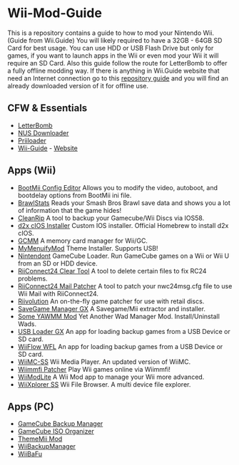 # Wii-Mod-Guide

This is a repository contains a guide to how to mod your Nintendo Wii. (Guide from Wii.Guide) You will likely required to have a 32GB - 64GB SD Card for best usage. You can use HDD or USB Flash Drive but only for games, if you want to launch apps in the Wii or even mod your Wii it will require an SD Card. Also this guide follow the route for LetterBomb to offer a fully offline modding way. If there is anything in Wii.Guide website that need an Internet connection go to this [repository guide](https://github.com/ZHassanQ/Wii-Mod-Guide/wiki) and you will find an already downloaded version of it for offline use.


## CFW & Essentials

- [LetterBomb](https://github.com/fail0verflow/letterbomb)
- [NUS Downloader](https://github.com/WiiDatabase/nusdownloader)
- [Priiloader](https://github.com/DacoTaco/priiloader)
- [Wii-Guide](https://github.com/RiiConnect24/Wii-Guide) - [Website](https://wii.guide/)


## Apps (Wii)

- [BootMii Config Editor](https://oscwii.org/library/app/BootMiiConfigurationEditor) Allows you to modify the video, autoboot, and bootdelay options from BootMii ini file.
- [BrawlStats](https://oscwii.org/library/app/brawlstats) Reads your Smash Bros Brawl save data and shows you a lot of information that the game hides!
- [CleanRip](https://oscwii.org/library/app/CleanRip) A tool to backup your Gamecube/Wii Discs via IOS58.
- [d2x cIOS Installer](https://oscwii.org/library/app/d2x-cios-installer) Custom IOS installer. Official Homebrew to install d2x cIOS.
- [GCMM](https://oscwii.org/library/app/gcmm) A memory card manager for Wii/GC.
- [MyMenuifyMod](https://oscwii.org/library/app/MyMenuifyMod) Theme Installer. Supports USB!
- [Nintendont](https://oscwii.org/library/app/Nintendont) GameCube Loader. Run GameCube games on a Wii or Wii U from an SD or HDD device.
- [RiiConnect24 Clear Tool](https://oscwii.org/library/app/RC24-Clear-Tool) A tool to delete certain files to fix RC24 problems.
- [RiiConnect24 Mail Patcher](https://oscwii.org/library/app/Mail-Patcher) A tool to patch your nwc24msg.cfg file to use Wii Mail with RiiConnect24.
- [Riivolution](https://oscwii.org/library/app/riivolution) An on-the-fly game patcher for use with retail discs.
- [SaveGame Manager GX](https://oscwii.org/library/app/SaveGame_Manager_GX) A Savegame/Mii extractor and installer.
- [Some YAWMM Mod](https://oscwii.org/library/app/some-yawmm-mod) Yet Another Wad Manager Mod. Install/Uninstall Wads.
- [USB Loader GX](https://oscwii.org/library/app/usbloader_gx) An app for loading backup games from a USB Device or SD card.
- [WiiFlow WFL](https://oscwii.org/library/app/wiiflow) An app for loading backup games from a USB Device or SD card.
- [WiiMC-SS](https://oscwii.org/library/app/wiimc-ss) Wii Media Player. An updated version of WiiMC.
- [Wiimmfi Patcher](https://oscwii.org/library/app/wiimmfipatcher) Play Wii games online via Wiimmfi!
- [WiiModLite](https://oscwii.org/library/app/WiiModLite) A Wii Mod app to manage your Wii more advanced.
- [WiiXplorer SS](https://oscwii.org/library/app/wiixplorer-ss) Wii File Browser. A multi device file explorer.


## Apps (PC)

- [GameCube Backup Manager](https://github.com/AxionDrak/GameCube-Backup-Manager)
- [GameCube ISO Organizer](https://gbatemp.net/threads/gamecube-iso-gcm-organizer-script.480619/)
- [ThemeMii Mod](http://There_is_no_original_source_found_at_03/FEB/2023)
- [WiiBackupManager](http://www.wiibackupmanager.co.uk/)
- [WiiBaFu](https://github.com/larsenv/Wii-Backup-Fusion)
